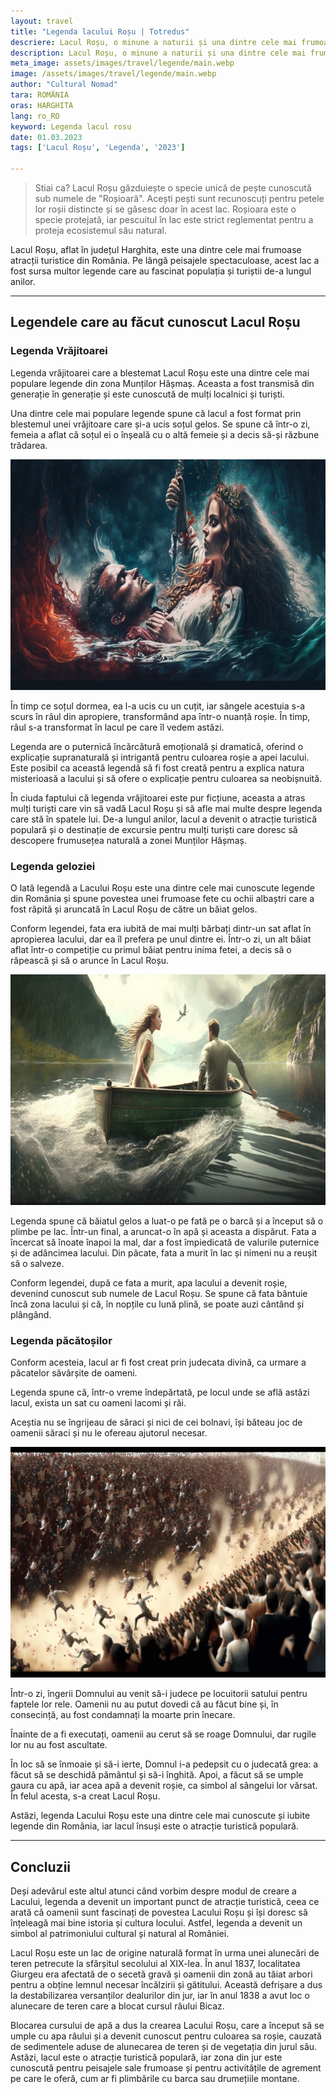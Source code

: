 ```yaml
---
layout: travel
title: "Legenda lacului Roșu | Totredus"
descriere: Lacul Roșu, o minune a naturii și una dintre cele mai frumoase atracții din romania este sursa mai multor legende spectaculoase.  
description: Lacul Roșu, o minune a naturii și una dintre cele mai frumoase atracții din romania este sursa mai multor legende spectaculoase.   
meta_image: assets/images/travel/legende/main.webp 
image: /assets/images/travel/legende/main.webp
author: "Cultural Nomad"
tara: ROMÂNIA
oras: HARGHITA
lang: ro_RO
keyword: Legenda lacul rosu
date: 01.03.2023
tags: ['Lacul Roșu', 'Legenda', '2023']

---
```


>Stiai ca? Lacul Roșu găzduiește o specie unică de pește cunoscută sub numele de "Roșioară". Acești pești sunt recunoscuți pentru petele lor roșii distincte și se găsesc doar în acest lac. Roșioara este o specie protejată, iar pescuitul în lac este strict reglementat pentru a proteja ecosistemul său natural. 

Lacul Roșu, aflat în județul Harghita, este una dintre cele mai frumoase atracții turistice din România. Pe lângă peisajele spectaculoase, acest lac a fost sursa multor legende care au fascinat populația și turiștii de-a lungul anilor.


---
## Legendele care au făcut cunoscut Lacul Roșu


### Legenda Vrăjitoarei

Legenda vrăjitoarei care a blestemat Lacul Roșu este una dintre cele mai populare legende din zona Munților Hășmaș. Aceasta a fost transmisă din generație în generație și este cunoscută de mulți localnici și turiști.

Una dintre cele mai populare legende spune că lacul a fost format prin blestemul unei vrăjitoare care și-a ucis soțul gelos. Se spune că într-o zi, femeia a aflat că soțul ei o înșeală cu o altă femeie și a decis să-și răzbune trădarea.

<img src="/assets/images/travel/legende/1.webp" width="740" height="369" alt="{{ page.keyword }};">


În timp ce soțul dormea, ea l-a ucis cu un cuțit, iar sângele acestuia s-a scurs în râul din apropiere, transformând apa într-o nuanță roșie. În timp, râul s-a transformat în lacul pe care îl vedem astăzi.

Legenda are o puternică încărcătură emoțională și dramatică, oferind o explicație supranaturală și intrigantă pentru culoarea roșie a apei lacului. Este posibil ca această legendă să fi fost creată pentru a explica natura misterioasă a lacului și să ofere o explicație pentru culoarea sa neobișnuită.

În ciuda faptului că legenda vrăjitoarei este pur ficțiune, aceasta a atras mulți turiști care vin să vadă Lacul Roșu și să afle mai multe despre legenda care stă în spatele lui. De-a lungul anilor, lacul a devenit o atracție turistică populară și o destinație de excursie pentru mulți turiști care doresc să descopere frumusețea naturală a zonei Munților Hășmaș.

### Legenda geloziei

O lată legendă a Lacului Roșu este una dintre cele mai cunoscute legende din România și spune povestea unei frumoase fete cu ochii albaștri care a fost răpită și aruncată în Lacul Roșu de către un băiat gelos. 

Conform legendei, fata era iubită de mai mulți bărbați dintr-un sat aflat în apropierea lacului, dar ea îl prefera pe unul dintre ei. Într-o zi, un alt băiat aflat într-o competiție cu primul băiat pentru inima fetei, a decis să o răpească și să o arunce în Lacul Roșu.

<img src="/assets/images/travel/legende/2.webp" width="740" height="369" alt="{{ page.keyword }};">

Legenda spune că băiatul gelos a luat-o pe fată pe o barcă și a început să o plimbe pe lac. Într-un final, a aruncat-o în apă și aceasta a dispărut. Fata a încercat să înoate înapoi la mal, dar a fost împiedicată de valurile puternice și de adâncimea lacului. Din păcate, fata a murit în lac și nimeni nu a reușit să o salveze.

Conform legendei, după ce fata a murit, apa lacului a devenit roșie, devenind cunoscut sub numele de Lacul Roșu. Se spune că fata bântuie încă zona lacului și că, în nopțile cu lună plină, se poate auzi cântând și plângând.

### Legenda păcătoșilor

Conform acesteia, lacul ar fi fost creat prin judecata divină, ca urmare a păcatelor săvârșite de oameni.

Legenda spune că, într-o vreme îndepărtată, pe locul unde se află astăzi lacul, exista un sat cu oameni lacomi și răi. 

Aceștia nu se îngrijeau de săraci și nici de cei bolnavi, își băteau joc de oamenii săraci și nu le ofereau ajutorul necesar. 

<img src="/assets/images/travel/legende/3.webp" width="740" height="369" alt="{{ page.keyword }};">

Într-o zi, îngerii Domnului au venit să-i judece pe locuitorii satului pentru faptele lor rele. Oamenii nu au putut dovedi că au făcut bine și, în consecință, au fost condamnați la moarte prin înecare.

Înainte de a fi executați, oamenii au cerut să se roage Domnului, dar rugile lor nu au fost ascultate. 

În loc să se înmoaie și să-i ierte, Domnul i-a pedepsit cu o judecată grea: a făcut să se deschidă pământul și să-i înghită. Apoi, a făcut să se umple gaura cu apă, iar acea apă a devenit roșie, ca simbol al sângelui lor vărsat. În felul acesta, s-a creat Lacul Roșu.

Astăzi, legenda Lacului Roșu este una dintre cele mai cunoscute și iubite legende din România, iar lacul însuși este o atracție turistică populară.

---
## Concluzii

Deși adevărul este altul atunci când vorbim despre modul de creare a Lacului, legenda a devenit un important punct de atracție turistică, ceea ce arată că oamenii sunt fascinați de povestea Lacului Roșu și își doresc să înțeleagă mai bine istoria și cultura locului. Astfel, legenda a devenit un simbol al patrimoniului cultural și natural al României.

Lacul Roșu este un lac de origine naturală format în urma unei alunecări de teren petrecute la sfârșitul secolului al XIX-lea. În anul 1837, localitatea Giurgeu era afectată de o secetă gravă și oamenii din zonă au tăiat arbori pentru a obține lemnul necesar încălzirii și gătitului. Această defrișare a dus la destabilizarea versanților dealurilor din jur, iar în anul 1838 a avut loc o alunecare de teren care a blocat cursul râului Bicaz.

Blocarea cursului de apă a dus la crearea Lacului Roșu, care a început să se umple cu apa râului și a devenit cunoscut pentru culoarea sa roșie, cauzată de sedimentele aduse de alunecarea de teren și de vegetația din jurul său. Astăzi, lacul este o atracție turistică populară, iar zona din jur este cunoscută pentru peisajele sale frumoase și pentru activitățile de agrement pe care le oferă, cum ar fi plimbările cu barca sau drumețiile montane.
